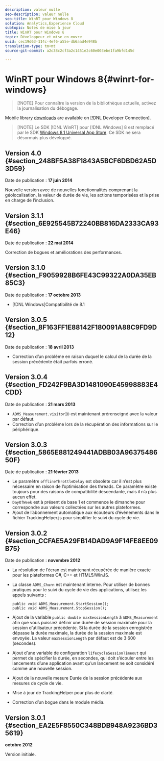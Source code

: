 ```yaml
---
description: valeur nulle
seo-description: valeur nulle
seo-title: WinRT pour Windows 8
solution: Analytics,Experience Cloud
subtopic: Notes de mise à jour
title: WinRT pour Windows 8
topic: Développeur et mise en œuvre
uuid: cec19d63-114c-4ef6-a55e-db6aad4e948b
translation-type: tm+mt
source-git-commit: a2c38c2cf3a2c1451e2c60e003ebe1fa9bfd145d

---
```



# WinRT pour Windows 8{#winrt-for-windows}

> [!NOTE] Pour connaître la version de la bibliothèque actuelle, activez la journalisation du débogage.

Mobile library [downloads](https://marketing.adobe.com/developer/get-started/mobile/c-measuring-mobile-applications) are available on [!DNL Developer Connection].

> [!NOTE] Le SDK [!DNL WinRT] pour [!DNL Windows] 8 est remplacé par le SDK [Windows 8.1 Universal App Store](../appmeasurement-release-notes/c-release-notes-winu.md#concept_79EEB87B0FEC4F6DB11BE8ED417A970E). Ce SDK ne sera désormais plus développé.

## Version 4.0 {#section_248BF5A38F1843A5BCF6DBD62A5D3D59}

Date de publication : **17 juin 2014**

Nouvelle version avec de nouvelles fonctionnalités comprenant la géolocalisation, la valeur de durée de vie, les actions temporisées et la prise en charge de l’inclusion.

## Version 3.1.1 {#section_6E925545B72240BB816DA2333CA93E46}

Date de publication : **22 mai 2014**

Correction de bogues et améliorations des performances.

## Version 3.1.0 {#section_F9059928B6FE43C99322A0DA35EB85C3}

Date de publication : **17 octobre 2013**

* [!DNL Windows]Compatibilité de 8.1

## Version 3.0.5 {#section_8F163FF1E88142F180091A88C9FD9D12}

Date de publication : **18 avril 2013**

* Correction d’un problème en raison duquel le calcul de la durée de la session précédente était parfois erroné.

## Version 3.0.4 {#section_FD242F9BA3D1481090E45998883E4CDD}

Date de publication : **21 mars 2013**

* `ADMS_Measurement.visitorID` est maintenant prérenseigné avec la valeur par défaut.
* Correction d’un problème lors de la récupération des informations sur le périphérique.

## Version 3.0.3 {#section_5865E881249441ADBB03A9637548650F}

Date de publication : **21 février 2013**

* Le paramètre `offlineThrottleDelay` est obsolète car il n’est plus nécessaire en raison de l’optimisation des threads. Ce paramètre existe toujours pour des raisons de compatibilité descendante, mais il n’a plus aucun effet.
* `DayOfWeek` est à présent de base 1 et commence le dimanche pour correspondre aux valeurs collectées sur les autres plateformes.
* Ajout de l’abonnement automatique aux écouteurs d’événements dans le fichier TrackingHelper.js pour simplifier le suivi du cycle de vie.

## Version 3.0.2 {#section_CCFAE5A29FB14DAD9A9F14FE8EE09B75}

Date de publication : **novembre 2012**

* La résolution de l’écran est maintenant récupérée de manière exacte pour les plateformes C#, C++ et HTML5/WinJS.
* La classe `ADMS_Churn` est maintenant interne. Pour utiliser de bonnes pratiques pour le suivi du cycle de vie des applications, utilisez les appels suivants :

   ```
   public void ADMS_Measurement.StartSession(); 
   public void ADMS_Measurement.StopSession();
   ```

* Ajout de la variable `public double maxSessionLength` à `ADMS_Measurement` afin que vous puissiez définir une durée de session maximale pour la session d’utilisateur précédente. Si la durée de la session enregistrée dépasse la durée maximale, la durée de la session maximale est envoyée. La valeur `maxSessionLength` par défaut est de 3 600 (secondes).
* Ajout d’une variable de configuration `lifecycleSessionTimeout` qui permet de spécifier la durée, en secondes, qui doit s’écouler entre les lancements d’une application avant qu’un lancement ne soit considéré comme une nouvelle session.
* Ajout de la nouvelle mesure Durée de la session précédente aux mesures de cycle de vie.
* Mise à jour de TrackingHelper pour plus de clarté.
* Correction d’un bogue dans le module média.

## Version 3.0.1 {#section_EA2E5F8550C348BDB948A9236BD35619}

**octobre 2012**

Version initiale.
